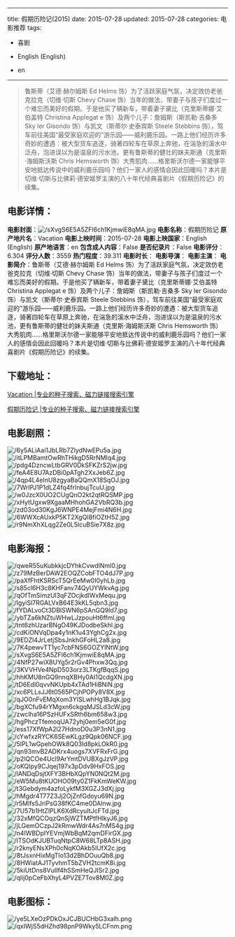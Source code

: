 
---
title: 假期历险记(2015)
date: 2015-07-28
updated: 2015-07-28
categories: 电影推荐
tags:
- 喜剧

- English (English)
- en
---


> 鲁斯蒂（艾德·赫尔姆斯 Ed Helms 饰）为了活跃家庭气氛，决定效仿老爸克拉克（切维·切斯 Chevy Chase 饰）当年的做法，带妻子与孩子们度过一个难忘而美好的假期。于是他买了辆新车，带着妻子黛比（克里斯蒂娜·艾伯盖特 Christina Applegat e 饰）及两个儿子：詹姆斯（斯凯勒·吉桑多 Sky ler Gisondo 饰）与凯文（斯蒂尔·史泰宾斯 Steele Stebbins 饰），驾车前往美国“最受家庭欢迎的”游乐园——威利鹿乐园。一路上他们经历许多奇妙的遭遇：被大型货车追逐，骑著四轮车在草原上奔驰，在湍急的溪水中泛舟，泡进误以为是温泉的污水池，更有鲁斯蒂的健壮的妹夫斯通（克里斯·海姆斯沃斯 Chris Hemsworth 饰）大秀肌肉……格里斯沃尔德一家能够平安地抵达传说中的威利鹿乐园吗？他们一家人的感情会因此回暖吗？本片是切维·切斯与比佛莉·德安姬罗主演的八十年代经典喜剧片《假期历险记》的续集。

## **电影详情**：

**电影封面**：<img src="https://image.tmdb.org/t/p/w200/sXvgS6E5A5ZFl6ch1KjmwiE8qMA.jpg" alt="/sXvgS6E5A5ZFl6ch1KjmwiE8qMA.jpg" title="/sXvgS6E5A5ZFl6ch1KjmwiE8qMA.jpg">
**电影名称**：假期历险记
**原产地片名**：Vacation
**电影上映时间**：2015-07-28
**电影上映国家**：English (English)
**原产地语言**：en
**包含成人内容**：False
**是否纪录片**：False
**电影评分**：6.304
**评分人数**：3559
**热门程度**：39.311
**电影时长**：
**电影导演**：
**电影主演**：
**电影简介**：鲁斯蒂（艾德·赫尔姆斯 Ed Helms 饰）为了活跃家庭气氛，决定效仿老爸克拉克（切维·切斯 Chevy Chase 饰）当年的做法，带妻子与孩子们度过一个难忘而美好的假期。于是他买了辆新车，带着妻子黛比（克里斯蒂娜·艾伯盖特 Christina Applegat e 饰）及两个儿子：詹姆斯（斯凯勒·吉桑多 Sky ler Gisondo 饰）与凯文（斯蒂尔·史泰宾斯 Steele Stebbins 饰），驾车前往美国“最受家庭欢迎的”游乐园——威利鹿乐园。一路上他们经历许多奇妙的遭遇：被大型货车追逐，骑著四轮车在草原上奔驰，在湍急的溪水中泛舟，泡进误以为是温泉的污水池，更有鲁斯蒂的健壮的妹夫斯通（克里斯·海姆斯沃斯 Chris Hemsworth 饰）大秀肌肉……格里斯沃尔德一家能够平安地抵达传说中的威利鹿乐园吗？他们一家人的感情会因此回暖吗？本片是切维·切斯与比佛莉·德安姬罗主演的八十年代经典喜剧片《假期历险记》的续集。

## **下载地址**：
[Vacation |专业的种子搜索、磁力链接搜索引擎](https://movie.amd794.com:2083/?search=Vacation&ordering=&mode=match_phrase&page_size=10&page=1)

[假期历险记 |专业的种子搜索、磁力链接搜索引擎](https://movie.amd794.com:2083/?search=%E5%81%87%E6%9C%9F%E5%8E%86%E9%99%A9%E8%AE%B0&ordering=&mode=match_phrase&page_size=10&page=1)
 

## **电影剧照**：
<img src="https://image.tmdb.org/t/p/original/6y5ALiAai1JbLRb7ZlydNwEPu5a.jpg" alt="/6y5ALiAai1JbLRb7ZlydNwEPu5a.jpg" title="/6y5ALiAai1JbLRb7ZlydNwEPu5a.jpg"><img src="https://image.tmdb.org/t/p/original/itLPMBamtOwRhTHikgD5RrNMlq4.jpg" alt="/itLPMBamtOwRhTHikgD5RrNMlq4.jpg" title="/itLPMBamtOwRhTHikgD5RrNMlq4.jpg"><img src="https://image.tmdb.org/t/p/original/pdg4DzncwLtbGRV0DkSFKZrS2jw.jpg" alt="/pdg4DzncwLtbGRV0DkSFKZrS2jw.jpg" title="/pdg4DzncwLtbGRV0DkSFKZrS2jw.jpg"><img src="https://image.tmdb.org/t/p/original/feA4E8U7AzDBi0pATgh2XxJeb6Z.jpg" alt="/feA4E8U7AzDBi0pATgh2XxJeb6Z.jpg" title="/feA4E8U7AzDBi0pATgh2XxJeb6Z.jpg"><img src="https://image.tmdb.org/t/p/original/4qp4L4eInU8zgyaBaQQmX18SqOJ.jpg" alt="/4qp4L4eInU8zgyaBaQQmX18SqOJ.jpg" title="/4qp4L4eInU8zgyaBaQQmX18SqOJ.jpg"><img src="https://image.tmdb.org/t/p/original/7WrlPJ1P1dLZ4fq4frInbujTcuU.jpg" alt="/7WrlPJ1P1dLZ4fq4frInbujTcuU.jpg" title="/7WrlPJ1P1dLZ4fq4frInbujTcuU.jpg"><img src="https://image.tmdb.org/t/p/original/w0JzcX0UO2CUgQnO2kt2qtRQSMP.jpg" alt="/w0JzcX0UO2CUgQnO2kt2qtRQSMP.jpg" title="/w0JzcX0UO2CUgQnO2kt2qtRQSMP.jpg"><img src="https://image.tmdb.org/t/p/original/xHytUgxw9XgaaMHhohGA2VbRQ3b.jpg" alt="/xHytUgxw9XgaaMHhohGA2VbRQ3b.jpg" title="/xHytUgxw9XgaaMHhohGA2VbRQ3b.jpg"><img src="https://image.tmdb.org/t/p/original/zd03od30KgJ6WNPE4MejFmi4N6H.jpg" alt="/zd03od30KgJ6WNPE4MejFmi4N6H.jpg" title="/zd03od30KgJ6WNPE4MejFmi4N6H.jpg"><img src="https://image.tmdb.org/t/p/original/6WWXcAUxkP5KT2XgQI8fiOZtH5Z.jpg" alt="/6WWXcAUxkP5KT2XgQI8fiOZtH5Z.jpg" title="/6WWXcAUxkP5KT2XgQI8fiOZtH5Z.jpg"><img src="https://image.tmdb.org/t/p/original/r9NmXhXLqg2Ze0L5lcuBSie7X8z.jpg" alt="/r9NmXhXLqg2Ze0L5lcuBSie7X8z.jpg" title="/r9NmXhXLqg2Ze0L5lcuBSie7X8z.jpg">

## **电影海报**：
<img src="https://image.tmdb.org/t/p/original/qweR55uKubkkjcDYhkCvwdlNml0.jpg" alt="/qweR55uKubkkjcDYhkCvwdlNml0.jpg" title="/qweR55uKubkkjcDYhkCvwdlNml0.jpg"><img src="https://image.tmdb.org/t/p/original/z79MzBerDAW2EOQZCobFTO4dJ7P.jpg" alt="/z79MzBerDAW2EOQZCobFTO4dJ7P.jpg" title="/z79MzBerDAW2EOQZCobFTO4dJ7P.jpg"><img src="https://image.tmdb.org/t/p/original/paXfFhtKSRScT5QrEeMw0I0yhLb.jpg" alt="/paXfFhtKSRScT5QrEeMw0I0yhLb.jpg" title="/paXfFhtKSRScT5QrEeMw0I0yhLb.jpg"><img src="https://image.tmdb.org/t/p/original/s85cl6H3c8KHFanv74QyUYWkvAg.jpg" alt="/s85cl6H3c8KHFanv74QyUYWkvAg.jpg" title="/s85cl6H3c8KHFanv74QyUYWkvAg.jpg"><img src="https://image.tmdb.org/t/p/original/qOfTmSimzUl3qFZOcjkdIWxMequ.jpg" alt="/qOfTmSimzUl3qFZOcjkdIWxMequ.jpg" title="/qOfTmSimzUl3qFZOcjkdIWxMequ.jpg"><img src="https://image.tmdb.org/t/p/original/IgyiSl7RGALVxB64E3kKL5qbn3.jpg" alt="/IgyiSl7RGALVxB64E3kKL5qbn3.jpg" title="/IgyiSl7RGALVxB64E3kKL5qbn3.jpg"><img src="https://image.tmdb.org/t/p/original/fYDALvoCt3DBlSWN6pSAnGQ9ld7.jpg" alt="/fYDALvoCt3DBlSWN6pSAnGQ9ld7.jpg" title="/fYDALvoCt3DBlSWN6pSAnGQ9ld7.jpg"><img src="https://image.tmdb.org/t/p/original/ybTZa6kNZtuWHwLJzpouHt6ffml.jpg" alt="/ybTZa6kNZtuWHwLJzpouHt6ffml.jpg" title="/ybTZa6kNZtuWHwLJzpouHt6ffml.jpg"><img src="https://image.tmdb.org/t/p/original/tnt6zhUzarBNgO49KJDodbeSkhl.jpg" alt="/tnt6zhUzarBNgO49KJDodbeSkhl.jpg" title="/tnt6zhUzarBNgO49KJDodbeSkhl.jpg"><img src="https://image.tmdb.org/t/p/original/cdKiONVqDpa4y1nK1u43YghCg2x.jpg" alt="/cdKiONVqDpa4y1nK1u43YghCg2x.jpg" title="/cdKiONVqDpa4y1nK1u43YghCg2x.jpg"><img src="https://image.tmdb.org/t/p/original/9EDZl4JrLetjSbsJnkhGFoHL2a8.jpg" alt="/9EDZl4JrLetjSbsJnkhGFoHL2a8.jpg" title="/9EDZl4JrLetjSbsJnkhGFoHL2a8.jpg"><img src="https://image.tmdb.org/t/p/original/7K4pewvTT1yc7cbFNS6GOZYlNtW.jpg" alt="/7K4pewvTT1yc7cbFNS6GOZYlNtW.jpg" title="/7K4pewvTT1yc7cbFNS6GOZYlNtW.jpg"><img src="https://image.tmdb.org/t/p/original/sXvgS6E5A5ZFl6ch1KjmwiE8qMA.jpg" alt="/sXvgS6E5A5ZFl6ch1KjmwiE8qMA.jpg" title="/sXvgS6E5A5ZFl6ch1KjmwiE8qMA.jpg"><img src="https://image.tmdb.org/t/p/original/4NfP27wiX8UYg5r2rGv4Phxw3Qq.jpg" alt="/4NfP27wiX8UYg5r2rGv4Phxw3Qq.jpg" title="/4NfP27wiX8UYg5r2rGv4Phxw3Qq.jpg"><img src="https://image.tmdb.org/t/p/original/3KVVHVe4NpD503orz3LTKgfBqqS.jpg" alt="/3KVVHVe4NpD503orz3LTKgfBqqS.jpg" title="/3KVVHVe4NpD503orz3LTKgfBqqS.jpg"><img src="https://image.tmdb.org/t/p/original/hhKMU8nGQ9nnqXBHy0AI1QcdgXN.jpg" alt="/hhKMU8nGQ9nnqXBHy0AI1QcdgXN.jpg" title="/hhKMU8nGQ9nnqXBHy0AI1QcdgXN.jpg"><img src="https://image.tmdb.org/t/p/original/tD6Edl0qvvNKUpb4xTAd1HiBNiN.jpg" alt="/tD6Edl0qvvNKUpb4xTAd1HiBNiN.jpg" title="/tD6Edl0qvvNKUpb4xTAd1HiBNiN.jpg"><img src="https://image.tmdb.org/t/p/original/xc6PLLsJJ6t0565PCjhPOPy8V8X.jpg" alt="/xc6PLLsJJ6t0565PCjhPOPy8V8X.jpg" title="/xc6PLLsJJ6t0565PCjhPOPy8V8X.jpg"><img src="https://image.tmdb.org/t/p/original/qJO0nFvEMqXom3YISLwhHg1BJqk.jpg" alt="/qJO0nFvEMqXom3YISLwhHg1BJqk.jpg" title="/qJO0nFvEMqXom3YISLwhHg1BJqk.jpg"><img src="https://image.tmdb.org/t/p/original/bgXCfu94rYMgxn6ckgqMJSLd3cW.jpg" alt="/bgXCfu94rYMgxn6ckgqMJSLd3cW.jpg" title="/bgXCfu94rYMgxn6ckgqMJSLd3cW.jpg"><img src="https://image.tmdb.org/t/p/original/zwclha16PSzHUFxSRth6bm658w3.jpg" alt="/zwclha16PSzHUFxSRth6bm658w3.jpg" title="/zwclha16PSzHUFxSRth6bm658w3.jpg"><img src="https://image.tmdb.org/t/p/original/hgPhczTfemoqUA72yhj0em5eG0f.jpg" alt="/hgPhczTfemoqUA72yhj0em5eG0f.jpg" title="/hgPhczTfemoqUA72yhj0em5eG0f.jpg"><img src="https://image.tmdb.org/t/p/original/ess17XfWpA2l27HdnoD0u3P3nN1.jpg" alt="/ess17XfWpA2l27HdnoD0u3P3nN1.jpg" title="/ess17XfWpA2l27HdnoD0u3P3nN1.jpg"><img src="https://image.tmdb.org/t/p/original/cYwfxzRYCK6SEwKLgz9Qpk06NCF.jpg" alt="/cYwfxzRYCK6SEwKLgz9Qpk06NCF.jpg" title="/cYwfxzRYCK6SEwKLgz9Qpk06NCF.jpg"><img src="https://image.tmdb.org/t/p/original/5lPL1wGpehOWk8Q03Id8pkLOkR0.jpg" alt="/5lPL1wGpehOWk8Q03Id8pkLOkR0.jpg" title="/5lPL1wGpehOWk8Q03Id8pkLOkR0.jpg"><img src="https://image.tmdb.org/t/p/original/qn93mvB2ADKrx4uogs7XVFRxFrG.jpg" alt="/qn93mvB2ADKrx4uogs7XVFRxFrG.jpg" title="/qn93mvB2ADKrx4uogs7XVFRxFrG.jpg"><img src="https://image.tmdb.org/t/p/original/p2lQCOe4Ucl9ArYmtDVUBXgJzVP.jpg" alt="/p2lQCOe4Ucl9ArYmtDVUBXgJzVP.jpg" title="/p2lQCOe4Ucl9ArYmtDVUBXgJzVP.jpg"><img src="https://image.tmdb.org/t/p/original/oKQIpy9CJqej197x3pDdv9HxFOS.jpg" alt="/oKQIpy9CJqej197x3pDdv9HxFOS.jpg" title="/oKQIpy9CJqej197x3pDdv9HxFOS.jpg"><img src="https://image.tmdb.org/t/p/original/lANDqDsjtXFY3BHbXQpYN0NQt2M.jpg" alt="/lANDqDsjtXFY3BHbXQpYN0NQt2M.jpg" title="/lANDqDsjtXFY3BHbXQpYN0NQt2M.jpg"><img src="https://image.tmdb.org/t/p/original/eW5Mu8tKUOHO09ty0Z1FkKmWeKW.jpg" alt="/eW5Mu8tKUOHO09ty0Z1FkKmWeKW.jpg" title="/eW5Mu8tKUOHO09ty0Z1FkKmWeKW.jpg"><img src="https://image.tmdb.org/t/p/original/t3Gebdym4azfoLykfM3XGZJ3dXj.jpg" alt="/t3Gebdym4azfoLykfM3XGZJ3dXj.jpg" title="/t3Gebdym4azfoLykfM3XGZJ3dXj.jpg"><img src="https://image.tmdb.org/t/p/original/hMgdr4T77Z3Jj2OjZnfGdoyu69N.jpg" alt="/hMgdr4T77Z3Jj2OjZnfGdoyu69N.jpg" title="/hMgdr4T77Z3Jj2OjZnfGdoyu69N.jpg"><img src="https://image.tmdb.org/t/p/original/r5Mlfs5JriPsG38fKC4me0DAlnw.jpg" alt="/r5Mlfs5JriPsG38fKC4me0DAlnw.jpg" title="/r5Mlfs5JriPsG38fKC4me0DAlnw.jpg"><img src="https://image.tmdb.org/t/p/original/7U57b1HtZlPLK6XdRcyuItJcFTd.jpg" alt="/7U57b1HtZlPLK6XdRcyuItJcFTd.jpg" title="/7U57b1HtZlPLK6XdRcyuItJcFTd.jpg"><img src="https://image.tmdb.org/t/p/original/32xMfQCOqzQnSjWZTMPtfHIkyJ6.jpg" alt="/32xMfQCOqzQnSjWZTMPtfHIkyJ6.jpg" title="/32xMfQCOqzQnSjWZTMPtfHIkyJ6.jpg"><img src="https://image.tmdb.org/t/p/original/jLGemOCzpJ2kRmwWdr4As7nMS4g.jpg" alt="/jLGemOCzpJ2kRmwWdr4As7nMS4g.jpg" title="/jLGemOCzpJ2kRmwWdr4As7nMS4g.jpg"><img src="https://image.tmdb.org/t/p/original/n4IWBDpIYEVmjWbBqM2qmDFirGX.jpg" alt="/n4IWBDpIYEVmjWbBqM2qmDFirGX.jpg" title="/n4IWBDpIYEVmjWbBqM2qmDFirGX.jpg"><img src="https://image.tmdb.org/t/p/original/lTSOdKJUBTuqNtpC8W68LTp8ASH.jpg" alt="/lTSOdKJUBTuqNtpC8W68LTp8ASH.jpg" title="/lTSOdKJUBTuqNtpC8W68LTp8ASH.jpg"><img src="https://image.tmdb.org/t/p/original/r2knyENsXPh0cNqKOAkb5lUfX2c.jpg" alt="/r2knyENsXPh0cNqKOAkb5lUfX2c.jpg" title="/r2knyENsXPh0cNqKOAkb5lUfX2c.jpg"><img src="https://image.tmdb.org/t/p/original/8tJsxnHixMgTIo13d2BhDOuuQb8.jpg" alt="/8tJsxnHixMgTIo13d2BhDOuuQb8.jpg" title="/8tJsxnHixMgTIo13d2BhDOuuQb8.jpg"><img src="https://image.tmdb.org/t/p/original/8HWiatAJ1TyvhmT5bZVH2tcmK8i.jpg" alt="/8HWiatAJ1TyvhmT5bZVH2tcmK8i.jpg" title="/8HWiatAJ1TyvhmT5bZVH2tcmK8i.jpg"><img src="https://image.tmdb.org/t/p/original/5kiUtDns8VuIIf4hSSmHeQJISr2.jpg" alt="/5kiUtDns8VuIIf4hSSmHeQJISr2.jpg" title="/5kiUtDns8VuIIf4hSSmHeQJISr2.jpg"><img src="https://image.tmdb.org/t/p/original/qlij0pCeFbXhyL4PVZE7Tov8M0Z.jpg" alt="/qlij0pCeFbXhyL4PVZE7Tov8M0Z.jpg" title="/qlij0pCeFbXhyL4PVZE7Tov8M0Z.jpg">

## **电影图标**：
<img src="https://image.tmdb.org/t/p/original/ye5LXeOzPDkOxJCJBUCHbG3xalh.png" alt="/ye5LXeOzPDkOxJCJBUCHbG3xalh.png" title="/ye5LXeOzPDkOxJCJBUCHbG3xalh.png"><img src="https://image.tmdb.org/t/p/original/qxIWjS5dHZhd98pnP9Wky5LCFnm.png" alt="/qxIWjS5dHZhd98pnP9Wky5LCFnm.png" title="/qxIWjS5dHZhd98pnP9Wky5LCFnm.png">
